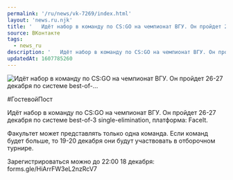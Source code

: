 ```yaml
---
permalink: '/ru/news/vk-7269/index.html'
layout: 'news.ru.njk'
title: '   Идёт набор в команду по CS:GO на чемпионат ВГУ. Он пройдет 26-27 декабря по системе best-of-…'
source: ВКонтакте
tags:
  - news_ru
description: '   Идёт набор в команду по CS:GO на чемпионат ВГУ. Он пройдет 26-27 декабря по системе best-of-…'
updatedAt: 1607785260
---
```

![   Идёт набор в команду по CS:GO на чемпионат ВГУ. Он пройдет 26-27 декабря по системе best-of-…](https://sun9-17.userapi.com/impg/vPKrYhUQQrBFCveV04ILQbU07pR48Mtx2BObKQ/OtodTOo7rFA.jpg?size=1280x852&quality=96&proxy=1&sign=025d4e74aaa302d6f927717659f764b1&c_uniq_tag=RuXuujQDr78zxifAQTd8-1DacWzynSkqFWNULih2rbA&type=album)

#ГостевойПост

Идёт набор в команду по CS:GO на чемпионат ВГУ. Он пройдет 26-27 декабря по системе best-of-3 single-elimination, платформа: FaceIt.

Факультет может представлять только одна команда. Если команд будет больше, то 19-20 декабря они будут участвовать в отборочном турнире.

Зарегистрироваться можно до 22:00 18 декабря: forms.gle/HiArrFW3eL2nzRcV7
